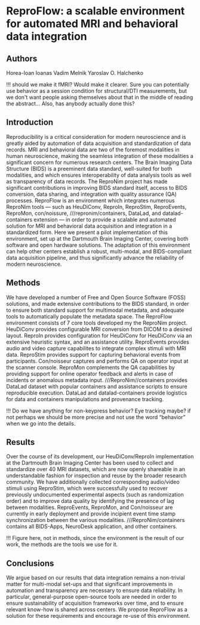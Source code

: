 # ReproFlow: a scalable environment for automated MRI and behavioral data integration

## Authors
Horea-Ioan Ioanas
Vadim Melnik
Yaroslav O. Halchenko


!!! should we make it fMRI? Would make it clearer. Sure you can potentially use behavior as a session condition for structural/DTI measurements, but we don't want people asking themselves about that in the middle of reading the abstract... Also, has anybody actually done this?

## Introduction

Reproducibility is a critical consideration for modern neuroscience and is greatly aided by automation of data acquisition and standardization of data records.
MRI and behavioral data are two of the foremost modalities in human neuroscience, making the seamless integration of these modalities a significant concern for numerous research centers.
The Brain Imaging Data Structure (BIDS) is a preeminent data standard, well-suited for both modalities, and which ensures interoperability of data analysis tools as well as transparency of data records.
The ReproNim project has made significant contributions in improving BIDS standard itself, access to BIDS conversion, data sharing, and integration with quality assurance (QA) processes.
ReproFlow is an environment which integrates numerous ReproNim tools — such as HeuDiConv, ReproIn, ReproStim, ReproEvents, ReproMon, con/noissure, ///repronim/containers, DataLad, and datalad-containers extension — in order to provide a scalable and automated solution for MRI and behavioral data acquisition and integration in a standardized form.
Here we present a pilot implementation of this environment, set up at the Dartmouth Brain Imaging Center, covering both software and open hardware solutions.
The adaptation of this environment can help other centers establish a robust, multi-modal, and BIDS-compliant data acquisition pipeline, and thus significantly advance the reliability of modern neuroscience.

## Methods

We have developed a number of Free and Open Source Software (FOSS) solutions, and made extensive contributions to the BIDS standard, in order to ensure both standard support for multimodal metadata, and adequate tools to automatically populate the metadata space.
The ReproFlow environment consists of 7 core tools developed my the ReproNim project.
HeuDiConv provides configurable MRI conversion from DICOM to a desired layout.
ReproIn provides configuration for HeuDiConv for HeuDiConv via an extensive heuristic syntax, and an assistance utility.
ReproEvents provides audio and video capture capabilites to integrate complex stimuli with MRI data.
ReproStim provides support for capturing behavioral events from participants.
Con/noisseur captures and performs QA on operator input at the scanner console.
ReproMon complements the QA capabilities by providing support for online operator feedback and alerts in case of incidents or anomalous metadata input.
///ReproNim//containers provides DataLad dataset with popular containers and assistance scripts to ensure reproducible execution.
DataLad and datalad-containers provide logistics for data and containers manipulations and provenance tracking.

!!! Do we have anything for non-keypress behavior? Eye tracking maybe? if not perhaps we should be more precise and not use the word “behavior” when we go into the details.


## Results

Over the course of its development, our HeuDiConv/ReproIn implementation at the Dartmouth Brain Imaging Center has been used to collect and standardize over 40 MRI datasets, which are now openly shareable in an understandable fashion for inspection and reuse by the broader research community.
We have additionally collected corresponding audio/video stimuli using ReproStim, which were successfully used to recover previously undocumented experimental aspects (such as randomization order) and to improve data quality by identifying the presence of lag between modalities.
ReproEvents, ReproMon, and Con/noisseur are currently in early deployment and provide incipient event time stamp synchronization between the various modalities.
///ReproNim/containers contains all BIDS-Apps, NeuroDesk application, and other containers.

!!! Figure here, not in methods, since the environment is the result of our work, the methods are the tools we use for it.


## Conclusions

We argue based on our results that data integration remains a non-trivial matter for multi-modal set-ups and that significant improvements in automation and transparency are necessary to ensure data reliability.
In particular, general-purpose open-source tools are needed in order to ensure sustainability of acquisition frameworks over time, and to ensure relevant know-how is shared across centers.
We propose ReproFlow as a solution for these requirements and encourage re-use of this environment.
